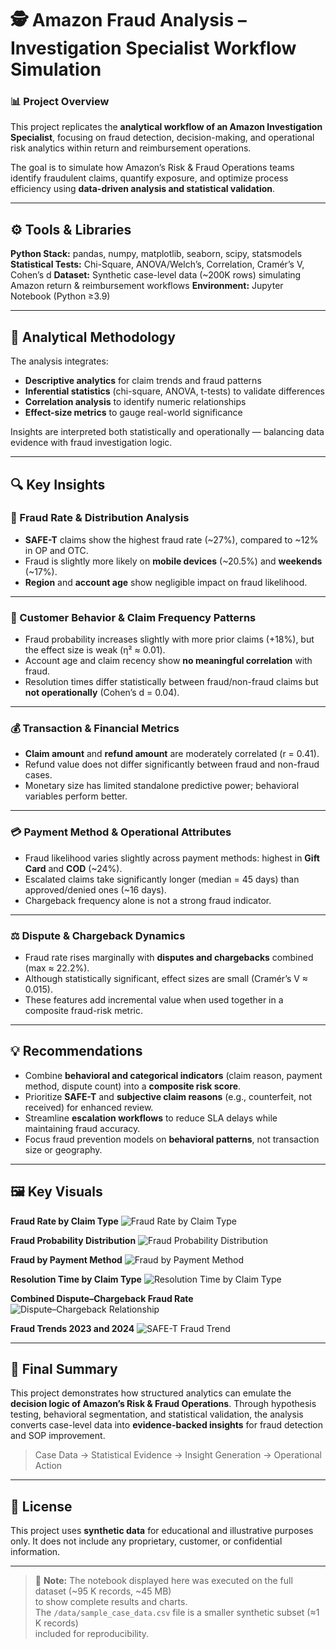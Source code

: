 
# 🕵️ Amazon Fraud Analysis – Investigation Specialist Workflow Simulation

### 📊 Project Overview
This project replicates the **analytical workflow of an Amazon Investigation Specialist**, focusing on fraud detection, decision-making, and operational risk analytics within return and reimbursement operations.

The goal is to simulate how Amazon’s Risk & Fraud Operations teams identify fraudulent claims, quantify exposure, and optimize process efficiency using **data-driven analysis and statistical validation**.

---


## ⚙️ Tools & Libraries
**Python Stack:** pandas, numpy, matplotlib, seaborn, scipy, statsmodels
**Statistical Tests:** Chi-Square, ANOVA/Welch’s, Correlation, Cramér’s V, Cohen’s d
**Dataset:** Synthetic case-level data (~200K rows) simulating Amazon return & reimbursement workflows
**Environment:** Jupyter Notebook (Python ≥3.9)

---

## 🧮 Analytical Methodology
The analysis integrates:
- **Descriptive analytics** for claim trends and fraud patterns
- **Inferential statistics** (chi-square, ANOVA, t-tests) to validate differences
- **Correlation analysis** to identify numeric relationships
- **Effect-size metrics** to gauge real-world significance

Insights are interpreted both statistically and operationally — balancing data evidence with fraud investigation logic.

---

## 🔍 Key Insights

### 🧩 Fraud Rate & Distribution Analysis
- **SAFE-T** claims show the highest fraud rate (~27%), compared to ~12% in OP and OTC.
- Fraud is slightly more likely on **mobile devices** (~20.5%) and **weekends** (~17%).
- **Region** and **account age** show negligible impact on fraud likelihood.

---

### 🧭 Customer Behavior & Claim Frequency Patterns
- Fraud probability increases slightly with more prior claims (+18%), but the effect size is weak (η² ≈ 0.01).
- Account age and claim recency show **no meaningful correlation** with fraud.
- Resolution times differ statistically between fraud/non-fraud claims but **not operationally** (Cohen’s d = 0.04).

---

### 💰 Transaction & Financial Metrics
- **Claim amount** and **refund amount** are moderately correlated (r = 0.41).
- Refund value does not differ significantly between fraud and non-fraud cases.
- Monetary size has limited standalone predictive power; behavioral variables perform better.

---

### 💳 Payment Method & Operational Attributes
- Fraud likelihood varies slightly across payment methods: highest in **Gift Card** and **COD** (~24%).
- Escalated claims take significantly longer (median = 45 days) than approved/denied ones (~16 days).
- Chargeback frequency alone is not a strong fraud indicator.

---

### ⚖️ Dispute & Chargeback Dynamics
- Fraud rate rises marginally with **disputes and chargebacks** combined (max ≈ 22.2%).
- Although statistically significant, effect sizes are small (Cramér’s V ≈ 0.015).
- These features add incremental value when used together in a composite fraud-risk metric.

---

## 💡 Recommendations
- Combine **behavioral and categorical indicators** (claim reason, payment method, dispute count) into a **composite risk score**.
- Prioritize **SAFE-T** and **subjective claim reasons** (e.g., counterfeit, not received) for enhanced review.
- Streamline **escalation workflows** to reduce SLA delays while maintaining fraud accuracy.
- Focus fraud prevention models on **behavioral patterns**, not transaction size or geography.

---

## 🖼️ Key Visuals

**Fraud Rate by Claim Type**
![Fraud Rate by Claim Type](figs/fraud_rate_by_claim_type.png)

**Fraud Probability Distribution**
![Fraud Probability Distribution](figs/fraud_probability_distribution.png)

**Fraud by Payment Method**
![Fraud by Payment Method](figs/fraud_by_payment_method.png)

**Resolution Time by Claim Type**
![Resolution Time by Claim Type](figs/resolution_time_boxplot.png)

**Combined Dispute–Chargeback Fraud Rate**
![Dispute–Chargeback Relationship](figs/combined_dispute_chargeback_fraud.png)

**Fraud Trends 2023 and 2024**
![SAFE-T Fraud Trend](figs/fraud_trends_2023_2024.png)

---

## 🏁 Final Summary
This project demonstrates how structured analytics can emulate the **decision logic of Amazon’s Risk & Fraud Operations**.
Through hypothesis testing, behavioral segmentation, and statistical validation, the analysis converts case-level data into **evidence-backed insights** for fraud detection and SOP improvement.

> Case Data → Statistical Evidence → Insight Generation → Operational Action

---

## 🧾 License
This project uses **synthetic data** for educational and illustrative purposes only.
It does not include any proprietary, customer, or confidential information.


---

> 🧾 **Note:** The notebook displayed here was executed on the full dataset (~95 K records, ~45 MB)  
> to show complete results and charts.  
> The `/data/sample_case_data.csv` file is a smaller synthetic subset (≈1 K records)  
> included for reproducibility.
